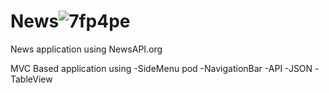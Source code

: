 # News![7fp4pe](https://user-images.githubusercontent.com/108226977/227533922-218be4a5-ac03-4f5b-b7ee-306cbf24e89e.gif)



News application using NewsAPI.org

MVC Based application using 
-SideMenu pod
-NavigationBar
-API
-JSON
-TableView
